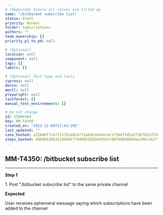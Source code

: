 ```yaml
---
# (Required) Ensure all values are filled up
name: "/bitbucket subscribe list"
status: Draft
priority: Normal
folder: Subscriptions
authors: ""
team_ownership: []
priority_p1_to_p4: null

# (Optional)
location: null
component: null
tags: []
labels: []

# (Optional) Test type and tools
cypress: null
detox: null
mmctl: null
playwright: null
rainforest: []
manual_test_environments: []

# Do not change
id: 15984364
key: MM-T4350
created_on: "2021-11-04T17:43:29Z"
last_updated: ""
case_hashed: a32846ffc671517014814f72ab9e1be4ec4c1f5667fd5d2f36762b757698ccb7f68702a97afcdddb0ce3b013a1e7a2ad
steps_hashed: 4084653b832284645779d906103564933fc06fd88588b0ae296c3e277519a33e2e9b76c1f18462c88e6b34dc98e56677
---
```


<!-- (Auto-generated) Based on frontmatter's "key" and "name" -->

## MM-T4350: /bitbucket subscribe list

---

**Step 1**

1\. Post "/bitbucket subscribe list" to the same private channel

**Expected**

User receives ephemeral message saying which subscriptions have been added to the channel
